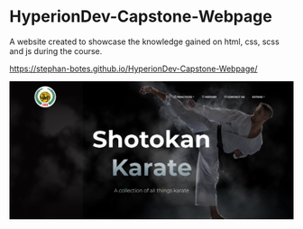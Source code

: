 # HyperionDev-Capstone-Webpage
A website created to showcase the knowledge gained on html, css, scss and js during the course.

https://stephan-botes.github.io/HyperionDev-Capstone-Webpage/

![Homepage preview](https://raw.githubusercontent.com/Stephan-Botes/HyperionDev-Capstone-Webpage/main/assets/img/Capstone%20preview.png)

